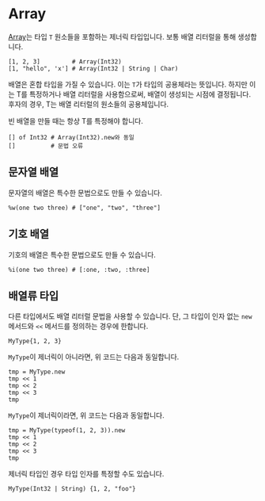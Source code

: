 # Array

[Array](http://crystal-lang.org/api/Array.html)는 타입 `T` 원소들을 포함하는 제너릭 타입입니다. 보통 배열 리터럴을 통해 생성합니다.

```crystal
[1, 2, 3]         # Array(Int32)
[1, "hello", 'x'] # Array(Int32 | String | Char)
```

배열은 혼합 타입을 가질 수 있습니다. 이는 `T`가 타입의 공용체라는 뜻입니다. 하지만 이는 T를 특정하거나 배열 리터럴을 사용함으로써, 배열이 생성되는 시점에 결정됩니다. 후자의 경우, T는 배열 리터럴의 원소들의 공용체입니다.

빈 배열을 만들 때는 항상 T를 특정해야 합니다.

```crystal
[] of Int32 # Array(Int32).new와 동일
[]          # 문법 오류
```

## 문자열 배열

문자열의 배열은 특수한 문법으로도 만들 수 있습니다.

```crystal
%w(one two three) # ["one", "two", "three"]
```

## 기호 배열

기호의 배열은 특수한 문법으로도 만들 수 있습니다.

```crystal
%i(one two three) # [:one, :two, :three]
```

## 배열류 타입

다른 타입에서도 배열 리터럴 문법을 사용할 수 있습니다. 단, 그 타입이 인자 없는 `new` 메서드와 `<<` 메서드를 정의하는 경우에 한합니다.

```crystal
MyType{1, 2, 3}
```

`MyType`이 제너릭이 아니라면, 위 코드는 다음과 동일합니다.

```crystal
tmp = MyType.new
tmp << 1
tmp << 2
tmp << 3
tmp
```

`MyType`이 제너릭이라면, 위 코드는 다음과 동일합니다.

```crystal
tmp = MyType(typeof(1, 2, 3)).new
tmp << 1
tmp << 2
tmp << 3
tmp
```

제너릭 타입인 경우 타입 인자를 특정할 수도 있습니다.

```crystal
MyType(Int32 | String) {1, 2, "foo"}
```
